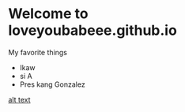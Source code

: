 # Welcome to loveyoubabeee.github.io

My favorite things
- Ikaw
- si A
- Pres kang Gonzalez

[alt text](https://scontent.fdvo2-2.fna.fbcdn.net/v/t39.30808-6/292526985_100106939448938_8588154003163669327_n.jpg?_nc_cat=106&ccb=1-7&_nc_sid=09cbfe&_nc_eui2=AeELqweBu-VE3MEr57JqTGcPxDeA433jHc_EN4DjfeMdz6ep2OL9PASG8nWr7IBycDXhx-4mFOrbHio_q4r6Cybx&_nc_ohc=VciykXiHbK8AX_9X15C&_nc_ht=scontent.fdvo2-2.fna&oh=00_AfAzx-6g-uDurZpMzA0Gpy2xOtBhU6eM9ncFZyS87Y6jTw&oe=6379BEE8)
